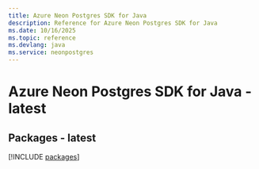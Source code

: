```yaml
---
title: Azure Neon Postgres SDK for Java
description: Reference for Azure Neon Postgres SDK for Java
ms.date: 10/16/2025
ms.topic: reference
ms.devlang: java
ms.service: neonpostgres
---
```

# Azure Neon Postgres SDK for Java - latest
## Packages - latest
[!INCLUDE [packages](neon-postgres-index.md)]